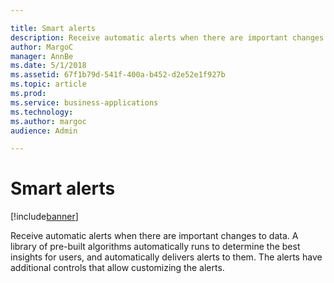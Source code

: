 ```yaml
---

title: Smart alerts
description: Receive automatic alerts when there are important changes to data.
author: MargoC
manager: AnnBe
ms.date: 5/1/2018
ms.assetid: 67f1b79d-541f-400a-b452-d2e52e1f927b
ms.topic: article
ms.prod: 
ms.service: business-applications
ms.technology: 
ms.author: margoc
audience: Admin

---
```

#  Smart alerts




[!include[banner](../../../includes/banner.md)]

Receive automatic alerts when there are important changes to data. A library of
pre-built algorithms automatically runs to determine the best insights for
users, and automatically delivers alerts to them. The alerts have additional
controls that allow customizing the alerts.
